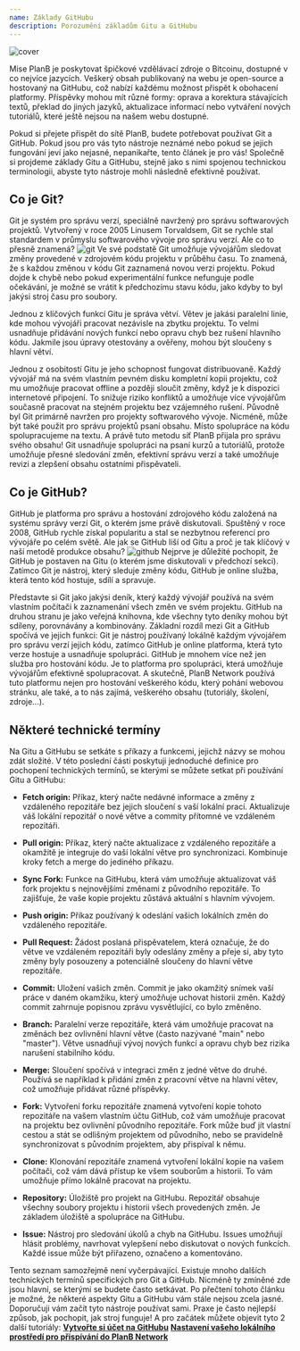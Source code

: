```yaml
---
name: Základy GitHubu
description: Porozumění základům Gitu a GitHubu
---
```


![cover](assets/cover.webp)

Mise PlanB je poskytovat špičkové vzdělávací zdroje o Bitcoinu, dostupné v co nejvíce jazycích. Veškerý obsah publikovaný na webu je open-source a hostovaný na GitHubu, což nabízí každému možnost přispět k obohacení platformy. Příspěvky mohou mít různé formy: oprava a korektura stávajících textů, překlad do jiných jazyků, aktualizace informací nebo vytváření nových tutoriálů, které ještě nejsou na našem webu dostupné.

Pokud si přejete přispět do sítě PlanB, budete potřebovat používat Git a GitHub. Pokud jsou pro vás tyto nástroje neznámé nebo pokud se jejich fungování jeví jako nejasné, nepanikařte, tento článek je pro vás! Společně si projdeme základy Gitu a GitHubu, stejně jako s nimi spojenou technickou terminologii, abyste tyto nástroje mohli následně efektivně používat.

## Co je Git?

Git je systém pro správu verzí, speciálně navržený pro správu softwarových projektů. Vytvořený v roce 2005 Linusem Torvaldsem, Git se rychle stal standardem v průmyslu softwarového vývoje pro správu verzí. Ale co to přesně znamená?
![git](assets/1.webp)
Ve své podstatě Git umožňuje vývojářům sledovat změny provedené v zdrojovém kódu projektu v průběhu času. To znamená, že s každou změnou v kódu Git zaznamená novou verzi projektu. Pokud dojde k chybě nebo pokud experimentální funkce nefunguje podle očekávání, je možné se vrátit k předchozímu stavu kódu, jako kdyby to byl jakýsi stroj času pro soubory.

Jednou z klíčových funkcí Gitu je správa větví. Větev je jakási paralelní linie, kde mohou vývojáři pracovat nezávisle na zbytku projektu. To velmi usnadňuje přidávání nových funkcí nebo opravu chyb bez rušení hlavního kódu. Jakmile jsou úpravy otestovány a ověřeny, mohou být sloučeny s hlavní větví.

Jednou z osobitostí Gitu je jeho schopnost fungovat distribuovaně. Každý vývojář má na svém vlastním pevném disku kompletní kopii projektu, což mu umožňuje pracovat offline a později sloučit změny, když je k dispozici internetové připojení. To snižuje riziko konfliktů a umožňuje více vývojářům současně pracovat na stejném projektu bez vzájemného rušení.
Původně byl Git primárně navržen pro projekty softwarového vývoje. Nicméně, může být také použit pro správu projektů psaní obsahu. Místo spolupráce na kódu spolupracujeme na textu. A právě tuto metodu síť PlanB přijala pro správu svého obsahu! Git usnadňuje spolupráci na psaní kurzů a tutoriálů, protože umožňuje přesné sledování změn, efektivní správu verzí a také umožňuje revizi a zlepšení obsahu ostatními přispěvateli.
## Co je GitHub?

GitHub je platforma pro správu a hostování zdrojového kódu založená na systému správy verzí Git, o kterém jsme právě diskutovali. Spuštěný v roce 2008, GitHub rychle získal popularitu a stal se nezbytnou referencí pro vývojáře po celém světě. Ale jak se GitHub liší od Gitu a proč je tak klíčový v naší metodě produkce obsahu?
![github](assets/2.webp)
Nejprve je důležité pochopit, že GitHub je postaven na Gitu (o kterém jsme diskutovali v předchozí sekci). Zatímco Git je nástroj, který sleduje změny kódu, GitHub je online služba, která tento kód hostuje, sdílí a spravuje.

Představte si Git jako jakýsi deník, který každý vývojář používá na svém vlastním počítači k zaznamenání všech změn ve svém projektu. GitHub na druhou stranu je jako veřejná knihovna, kde všechny tyto deníky mohou být sdíleny, porovnávány a kombinovány.
Základní rozdíl mezi Git a GitHub spočívá ve jejich funkci: Git je nástroj používaný lokálně každým vývojářem pro správu verzí jejich kódu, zatímco GitHub je online platforma, která tyto verze hostuje a usnadňuje spolupráci.
GitHub je mnohem více než jen služba pro hostování kódu. Je to platforma pro spolupráci, která umožňuje vývojářům efektivně spolupracovat. A skutečně, PlanB Network používá tuto platformu nejen pro hostování veškerého kódu, který pohání webovou stránku, ale také, a to nás zajímá, veškerého obsahu (tutoriály, školení, zdroje...).

## Některé technické termíny

Na Gitu a GitHubu se setkáte s příkazy a funkcemi, jejichž názvy se mohou zdát složité. V této poslední části poskytuji jednoduché definice pro pochopení technických termínů, se kterými se můžete setkat při používání Gitu a GitHubu:

- **Fetch origin:** Příkaz, který načte nedávné informace a změny z vzdáleného repozitáře bez jejich sloučení s vaší lokální prací. Aktualizuje váš lokální repozitář o nové větve a commity přítomné ve vzdáleném repozitáři.

- **Pull origin:** Příkaz, který načte aktualizace z vzdáleného repozitáře a okamžitě je integruje do vaší lokální větve pro synchronizaci. Kombinuje kroky fetch a merge do jediného příkazu.
- **Sync Fork:** Funkce na GitHubu, která vám umožňuje aktualizovat váš fork projektu s nejnovějšími změnami z původního repozitáře. To zajišťuje, že vaše kopie projektu zůstává aktuální s hlavním vývojem.
- **Push origin:** Příkaz používaný k odeslání vašich lokálních změn do vzdáleného repozitáře.

- **Pull Request:** Žádost poslaná přispěvatelem, která označuje, že do větve ve vzdáleném repozitáři byly odeslány změny a přeje si, aby tyto změny byly posouzeny a potenciálně sloučeny do hlavní větve repozitáře.

- **Commit:** Uložení vašich změn. Commit je jako okamžitý snímek vaší práce v daném okamžiku, který umožňuje uchovat historii změn. Každý commit zahrnuje popisnou zprávu vysvětlující, co bylo změněno.

- **Branch:** Paralelní verze repozitáře, která vám umožňuje pracovat na změnách bez ovlivnění hlavní větve (často nazývané "main" nebo "master"). Větve usnadňují vývoj nových funkcí a opravu chyb bez rizika narušení stabilního kódu.

- **Merge:** Sloučení spočívá v integraci změn z jedné větve do druhé. Používá se například k přidání změn z pracovní větve na hlavní větev, což umožňuje přidávat různé příspěvky.

- **Fork:** Vytvoření forku repozitáře znamená vytvoření kopie tohoto repozitáře na vašem vlastním účtu GitHub, což vám umožňuje pracovat na projektu bez ovlivnění původního repozitáře. Fork může buď jít vlastní cestou a stát se odlišným projektem od původního, nebo se pravidelně synchronizovat s původním projektem, aby přispíval k němu.

- **Clone:** Klonování repozitáře znamená vytvoření lokální kopie na vašem počítači, což vám dává přístup ke všem souborům a historii. To vám umožňuje přímo lokálně pracovat na projektu.

- **Repository:** Úložiště pro projekt na GitHubu. Repozitář obsahuje všechny soubory projektu i historii všech provedených změn. Je základem úložiště a spolupráce na GitHubu.

- **Issue:** Nástroj pro sledování úkolů a chyb na GitHubu. Issues umožňují hlásit problémy, navrhovat vylepšení nebo diskutovat o nových funkcích. Každé issue může být přiřazeno, označeno a komentováno.

Tento seznam samozřejmě není vyčerpávající. Existuje mnoho dalších technických termínů specifických pro Git a GitHub. Nicméně ty zmíněné zde jsou hlavní, se kterými se budete často setkávat.
Po přečtení tohoto článku je možné, že některé aspekty Gitu a GitHubu vám stále nejsou zcela jasné. Doporučuji vám začít tyto nástroje používat sami. Praxe je často nejlepší způsob, jak pochopit, jak stroj funguje! A pro začátek můžete objevit tyto 2 další tutoriály:
**[Vytvořte si účet na GitHubu](https://planb.network/tutorials/others/contribution/create-github-account-a75fc39d-f0d0-44dc-9cd5-cd94aee0c07c)**
**[Nastavení vašeho lokálního prostředí pro přispívání do PlanB Network](https://planb.network/tutorials/others/contribution/github-desktop-work-environment-5862003b-9d76-47f5-a9e0-5ec74256a8ba)**